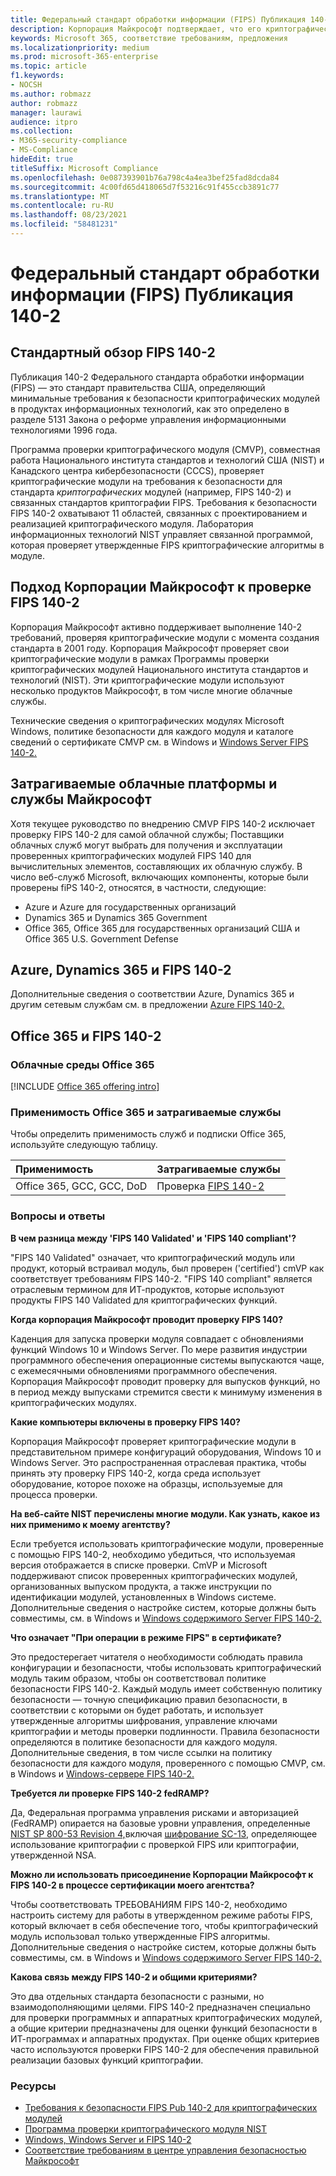```yaml
---
title: Федеральный стандарт обработки информации (FIPS) Публикация 140-2
description: Корпорация Майкрософт подтверждает, что его криптографические модули соответствуют Федеральному стандарту обработки информации США.
keywords: Microsoft 365, соответствие требованиям, предложения
ms.localizationpriority: medium
ms.prod: microsoft-365-enterprise
ms.topic: article
f1.keywords:
- NOCSH
ms.author: robmazz
author: robmazz
manager: laurawi
audience: itpro
ms.collection:
- M365-security-compliance
- MS-Compliance
hideEdit: true
titleSuffix: Microsoft Compliance
ms.openlocfilehash: 0e087393901b76a798c4a4ea3bef25fad8dcda84
ms.sourcegitcommit: 4c00fd65d418065d7f53216c91f455ccb3891c77
ms.translationtype: MT
ms.contentlocale: ru-RU
ms.lasthandoff: 08/23/2021
ms.locfileid: "58481231"
---
```

# <a name="federal-information-processing-standard-fips-publication-140-2"></a>Федеральный стандарт обработки информации (FIPS) Публикация 140-2

## <a name="fips-140-2-standard-overview"></a>Стандартный обзор FIPS 140-2

Публикация 140-2 Федерального стандарта обработки информации (FIPS) — это стандарт правительства США, определяющий минимальные требования к безопасности криптографических модулей в продуктах информационных технологий, как это определено в разделе 5131 Закона о реформе управления информационными технологиями 1996 года.

Программа [](https://csrc.nist.gov/Projects/cryptographic-module-validation-program) проверки криптографического модуля (CMVP), совместная работа Национального института стандартов и технологий США (NIST) и Канадского центра кибербезопасности (CCCS), проверяет криптографические модули на требования к безопасности для стандарта *криптографических* модулей (например, FIPS 140-2) и связанных стандартов криптографии FIPS. Требования к безопасности FIPS 140-2 охватывают 11 областей, связанных с проектированием и реализацией криптографического модуля. Лаборатория информационных технологий NIST управляет связанной программой, которая проверяет утвержденные FIPS криптографические алгоритмы в модуле.

## <a name="microsofts-approach-to-fips-140-2-validation"></a>Подход Корпорации Майкрософт к проверке FIPS 140-2

Корпорация Майкрософт активно поддерживает выполнение 140-2 требований, проверяя криптографические модули с момента создания стандарта в 2001 году. Корпорация Майкрософт проверяет свои криптографические модули в рамках Программы проверки криптографических модулей Национального института стандартов и технологий [](https://csrc.nist.gov/Projects/cryptographic-module-validation-program) (NIST). Эти криптографические модули используют несколько продуктов Майкрософт, в том числе многие облачные службы.

Технические сведения о криптографических модулях Microsoft Windows, политике безопасности для каждого модуля и каталоге сведений о сертификате CMVP см. в Windows и [Windows Server FIPS 140-2.](https://aka.ms/AA6ehud)

## <a name="microsoft-in-scope-cloud-platforms--services"></a>Затрагиваемые облачные платформы и службы Майкрософт

Хотя текущее руководство по внедрению CMVP FIPS 140-2 исключает проверку FIPS 140-2 для самой облачной службы; Поставщики облачных служб могут выбрать для получения и эксплуатации проверенных криптографических модулей FIPS 140 для вычислительных элементов, составляющих их облачную службу. В число веб-служб Microsoft, включающих компоненты, которые были проверены fiPS 140-2, относятся, в частности, следующие:

- Azure и Azure для государственных организаций
- Dynamics 365 и Dynamics 365 Government
- Office 365, Office 365 для государственных организаций США и Office 365 U.S. Government Defense

## <a name="azure-dynamics-365-and-fips-140-2"></a>Azure, Dynamics 365 и FIPS 140-2

Дополнительные сведения о соответствии Azure, Dynamics 365 и другим сетевым службам см. в предложении [Azure FIPS 140-2.](/azure/compliance/offerings/offering-fips-140-2)

## <a name="office-365-and-fips-140-2"></a>Office 365 и FIPS 140-2

### <a name="office-365-cloud-environments"></a>Облачные среды Office 365

[!INCLUDE [Office 365 offering intro](../includes/o365-offering-introduction.md)]

### <a name="office-365-applicability-and-in-scope-services"></a>Применимость Office 365 и затрагиваемые службы

Чтобы определить применимость служб и подписки Office 365, используйте следующую таблицу.

| **Применимость** | **Затрагиваемые службы** |
|:------------------|:----------------------|
| Office 365, GCC, GCC, DoD | Проверка [FIPS 140-2](/windows/security/threat-protection/fips-140-validation) |

### <a name="frequently-asked-questions"></a>Вопросы и ответы

**В чем разница между 'FIPS 140 Validated' и 'FIPS 140 compliant'?**

"FIPS 140 Validated" означает, что криптографический модуль или продукт, который встраивал модуль, был проверен ('certified') cmVP как соответствует требованиям FIPS 140-2. "FIPS 140 compliant" является отраслевым термином для ИТ-продуктов, которые используют продукты FIPS 140 Validated для криптографических функций.

**Когда корпорация Майкрософт проводит проверку FIPS 140?**

Каденция для запуска проверки модуля совпадает с обновлениями функций Windows 10 и Windows Server. По мере развития индустрии программного обеспечения операционные системы выпускаются чаще, с ежемесячными обновлениями программного обеспечения. Корпорация Майкрософт проводит проверку для выпусков функций, но в период между выпусками стремится свести к минимуму изменения в криптографических модулях.

**Какие компьютеры включены в проверку FIPS 140?**

Корпорация Майкрософт проверяет криптографические модули в представительном примере конфигураций оборудования, Windows 10 и Windows Server. Это распространенная отраслевая практика, чтобы принять эту проверку FIPS 140-2, когда среда использует оборудование, которое похоже на образцы, используемые для процесса проверки.

**На веб-сайте NIST перечислены многие модули. Как узнать, какое из них применимо к моему агентству?**

Если требуется использовать криптографические модули, проверенные с помощью FIPS 140-2, необходимо убедиться, что используемая версия отображается в списке проверки. CmVP и Microsoft поддерживают список проверенных криптографических модулей, организованных выпуском продукта, а также инструкции по идентификации модулей, установленных в Windows системе. Дополнительные сведения о настройке систем, которые должны быть совместимы, см. в Windows и [Windows содержимого Server FIPS 140-2.](https://aka.ms/AA6ehud)

**Что означает "При операции в режиме FIPS" в сертификате?**

Это предостерегает читателя о необходимости соблюдать правила конфигурации и безопасности, чтобы использовать криптографический модуль таким образом, чтобы он соответствовал политике безопасности FIPS 140-2. Каждый модуль имеет собственную политику безопасности — точную спецификацию правил безопасности, в соответствии с которыми он будет работать, и использует утвержденные алгоритмы шифрования, управление ключами криптографии и методы проверки подлинности. Правила безопасности определяются в политике безопасности для каждого модуля. Дополнительные сведения, в том числе ссылки на политику безопасности для каждого модуля, проверенного с помощью CMVP, см. в Windows и [Windows-сервере FIPS 140-2.](https://aka.ms/AA6ehud)

**Требуется ли проверке FIPS 140-2 fedRAMP?**

Да, Федеральная программа управления рисками и авторизацией (FedRAMP) опирается на базовые уровни управления, определенные [NIST SP 800-53 Revision 4,](https://nvd.nist.gov/800-53/Rev4/)включая [шифрование SC-13,](https://nvd.nist.gov/800-53/Rev4/control/SC-13) определяющее использование криптографии с проверкой FIPS или криптографии, утвержденной NSA.

**Можно ли использовать присоединение Корпорации Майкрософт к FIPS 140-2 в процессе сертификации моего агентства?**

Чтобы соответствовать ТРЕБОВАНИЯМ FIPS 140-2, необходимо настроить систему для работы в утвержденном режиме работы FIPS, который включает в себя обеспечение того, чтобы криптографический модуль использовал только утвержденные FIPS алгоритмы. Дополнительные сведения о настройке систем, которые должны быть совместимы, см. в Windows и [Windows содержимого Server FIPS 140-2.](https://aka.ms/AA6ehud)

**Какова связь между FIPS 140-2 и общими критериями?**

Это два отдельных стандарта безопасности с разными, но взаимодополняющими целями. FIPS 140-2 предназначен специально для проверки программных и аппаратных криптографических модулей, а общие критерии предназначены для оценки функций безопасности в ИТ-программах и аппаратных продуктах. При оценке общих критериев часто используются проверки FIPS 140-2 для обеспечения правильной реализации базовых функций криптографии.

### <a name="resources"></a>Ресурсы

- [Требования к безопасности FIPS Pub 140-2 для криптографических модулей](https://csrc.nist.gov/publications/fips/fips140-2/fips1402.pdf)
- [Программа проверки криптографического модуля NIST](https://csrc.nist.gov/groups/STM/cmvp/index.html)
- [Windows, Windows Server и FIPS 140-2](/windows/security/threat-protection/fips-140-validation)
- [Соответствие требованиям в центре управления безопасностью Майкрософт](https://www.microsoft.com/trust-center/compliance/compliance-overview)
